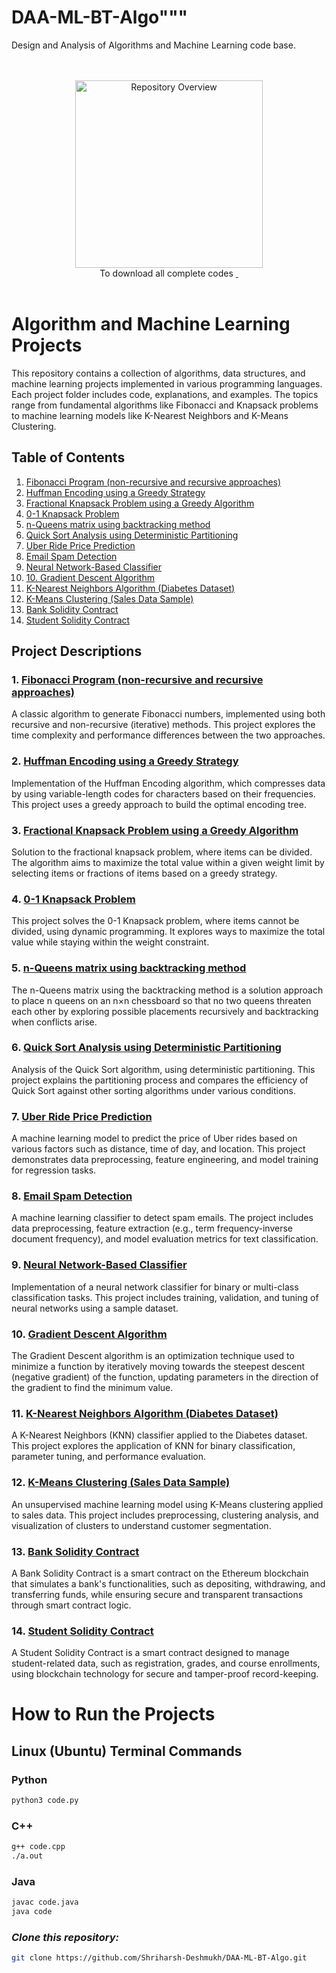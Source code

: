 # DAA-ML-BT-Algo"""
Design and Analysis of Algorithms and Machine Learning code base.

<div align="center">
<br><br>
<a href="https://drive.google.com/uc?export=download&id=17XxaCyfB83AME-zYEWQvSD6f4YmYQcN8">
  <img src="https://static.vecteezy.com/system/resources/thumbnails/009/305/585/small/download-button-clipart-design-illustration-free-png.png" alt="Repository Overview" width="300"/>
</a>
<br>
To download all complete codes
  <a href="https://drive.google.com/uc?export=download&id=1MSFfxEQLsUBlzC3pDloh2qQ9xZU1qEr9
">‎ ‎ </a>
<br><br>
</div>


# Algorithm and Machine Learning Projects

This repository contains a collection of algorithms, data structures, and machine learning projects implemented in various programming languages. Each project folder includes code, explanations, and examples. The topics range from fundamental algorithms like Fibonacci and Knapsack problems to machine learning models like K-Nearest Neighbors and K-Means Clustering.

## Table of Contents
1. [Fibonacci Program (non-recursive and recursive approaches)](#1-fibonacci-program-non-recursive-and-recursive-approaches)
2. [Huffman Encoding using a Greedy Strategy](#2-huffman-encoding-using-a-greedy-strategy)
3. [Fractional Knapsack Problem using a Greedy Algorithm](#3-fractional-knapsack-problem-using-a-greedy-algorithm)
4. [0-1 Knapsack Problem](#4-0-1-knapsack-problem)
5. [n-Queens matrix using backtracking method](#5-n-Queens-matrix-using-backtracking-method)
6. [Quick Sort Analysis using Deterministic Partitioning](#6-quick-sort-analysis-using-deterministic-partitioning)
7. [Uber Ride Price Prediction](#7-uber-ride-price-prediction)
8. [Email Spam Detection](#8-email-spam-detection)
9. [Neural Network-Based Classifier](#9-neural-network-based-classifier)
10. [10. Gradient Descent Algorithm](#10-Gradient-Descent-Algorithm)
11. [K-Nearest Neighbors Algorithm (Diabetes Dataset)](#9-k-nearest-neighbors-algorithm-diabetes-dataset)
12. [K-Means Clustering (Sales Data Sample)](#10-k-means-clustering-sales-data-sample)
13. [Bank Solidity Contract](#13-Bank-Solidity-Contract)
14. [Student Solidity Contract](#14-Student-Solidity-Contact)

## Project Descriptions

### 1. [Fibonacci Program (non-recursive and recursive approaches)](https://github.com/Shriharsh-Deshmukh/DAA-ML-BT-Algo/tree/main/1.%20Fibonacci_Program(non-recursive%2Crecursive))
A classic algorithm to generate Fibonacci numbers, implemented using both recursive and non-recursive (iterative) methods. This project explores the time complexity and performance differences between the two approaches.

### 2. [Huffman Encoding using a Greedy Strategy](https://github.com/Shriharsh-Deshmukh/DAA-ML-BT-Algo/tree/main/2.%20%20Huffman%20Encoding%20using%20a%20greedy%20strategy)
Implementation of the Huffman Encoding algorithm, which compresses data by using variable-length codes for characters based on their frequencies. This project uses a greedy approach to build the optimal encoding tree.

### 3. [Fractional Knapsack Problem using a Greedy Algorithm](https://github.com/Shriharsh-Deshmukh/DAA-ML-BT-Algo/tree/main/3.%20Fractional%20Knapsack%20problem%20using%20a%20greedy%20method)
Solution to the fractional knapsack problem, where items can be divided. The algorithm aims to maximize the total value within a given weight limit by selecting items or fractions of items based on a greedy strategy.

### 4. [0-1 Knapsack Problem](https://github.com/Shriharsh-Deshmukh/DAA-ML-BT-Algo/tree/main/4.%200-1%20Knapsack%20problem)
This project solves the 0-1 Knapsack problem, where items cannot be divided, using dynamic programming. It explores ways to maximize the total value while staying within the weight constraint.

### 5. [n-Queens matrix using backtracking method](https://github.com/Shriharsh-Deshmukh/DAA-ML-BT-Algo/tree/main/5.%20n-Queens%20matrix%20using%20backtracking%20methodhttps://github.com/Shriharsh-Deshmukh/DAA-ML-BT-Algo/tree/main/5.%20n-Queens%20matrix%20using%20backtracking%20method)
The n-Queens matrix using the backtracking method is a solution approach to place n queens on an n×n chessboard so that no two queens threaten each other by exploring possible placements recursively and backtracking when conflicts arise.

### 6. [Quick Sort Analysis using Deterministic Partitioning](https://github.com/Shriharsh-Deshmukh/DAA-ML-BT-Algo/tree/main/6.%20Analysis%20of%20quick%20sort%20by%20using%20deterministic%20and%20randomized)
Analysis of the Quick Sort algorithm, using deterministic partitioning. This project explains the partitioning process and compares the efficiency of Quick Sort against other sorting algorithms under various conditions.

### 7. [Uber Ride Price Prediction](https://github.com/Shriharsh-Deshmukh/DAA-ML-BT-Algo/tree/main/7.%20Predict%20the%20price%20of%20the%20Uber%20ride)
A machine learning model to predict the price of Uber rides based on various factors such as distance, time of day, and location. This project demonstrates data preprocessing, feature engineering, and model training for regression tasks.

### 8. [Email Spam Detection](https://github.com/Shriharsh-Deshmukh/DAA-ML-BT-Algo/tree/main/8.%20Email%20Spam%20detection)
A machine learning classifier to detect spam emails. The project includes data preprocessing, feature extraction (e.g., term frequency-inverse document frequency), and model evaluation metrics for text classification.

### 9. [Neural Network-Based Classifier](https://github.com/Shriharsh-Deshmukh/DAA-ML-BT-Algo/tree/main/9.%20neural%20network-based%20classifier)
Implementation of a neural network classifier for binary or multi-class classification tasks. This project includes training, validation, and tuning of neural networks using a sample dataset.

### 10. [Gradient Descent Algorithm](https://github.com/Shriharsh-Deshmukh/DAA-ML-BT-Algo/tree/main/10.%20Gradient%20Descent%20Algorithm/Jupyter%20Notebook)
The Gradient Descent algorithm is an optimization technique used to minimize a function by iteratively moving towards the steepest descent (negative gradient) of the function, updating parameters in the direction of the gradient to find the minimum value.

### 11. [K-Nearest Neighbors Algorithm (Diabetes Dataset)](https://github.com/Shriharsh-Deshmukh/DAA-ML-BT-Algo/tree/main/11.%20K-Nearest%20Neighbors%20algorithm%20(diabetes.csv))
A K-Nearest Neighbors (KNN) classifier applied to the Diabetes dataset. This project explores the application of KNN for binary classification, parameter tuning, and performance evaluation.

### 12. [K-Means Clustering (Sales Data Sample)](https://github.com/Shriharsh-Deshmukh/DAA-ML-BT-Algo/tree/main/12.%20K-Means%20clustering%20(sales_data_sample.csv))
An unsupervised machine learning model using K-Means clustering applied to sales data. This project includes preprocessing, clustering analysis, and visualization of clusters to understand customer segmentation.

### 13. [Bank Solidity Contract](https://github.com/Shriharsh-Deshmukh/DAA-ML-BT-Algo/tree/main/13%20-%20Bank%20Solidity%20Contract)
A Bank Solidity Contract is a smart contract on the Ethereum blockchain that simulates a bank's functionalities, such as depositing, withdrawing, and transferring funds, while ensuring secure and transparent transactions through smart contract logic.

### 14. [Student Solidity Contract](https://github.com/Shriharsh-Deshmukh/DAA-ML-BT-Algo/tree/main/14%20-%20Student%20Solidity%20Contract)
A Student Solidity Contract is a smart contract designed to manage student-related data, such as registration, grades, and course enrollments, using blockchain technology for secure and tamper-proof record-keeping.

# How to Run the Projects
## Linux (Ubuntu) Terminal Commands

### Python
```bash
python3 code.py
```
### C++
```bash
g++ code.cpp
./a.out
```
### Java
```bash
javac code.java
java code
```

### *Clone this repository:*
   ```bash
   git clone https://github.com/Shriharsh-Deshmukh/DAA-ML-BT-Algo.git
